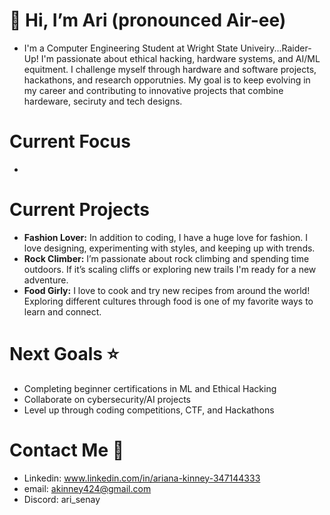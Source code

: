  # 👋 Hi, I’m Ari  (pronounced Air-ee) 
- I'm a Computer Engineering Student at Wright State Univeiry...Raider-Up! I'm passionate about ethical hacking, hardware systems, and AI/ML equitment. I challenge myself through hardware and software projects, hackathons, and research opporutnies. My goal is to keep evolving in my career and contributing to innovative projects that combine hardeware, seciruty and tech designs. 

# Current Focus
-
# Current Projects 
 - **Fashion Lover:** In addition to coding, I have a huge love for fashion. I love designing, experimenting with styles, and keeping up with trends.
 - **Rock Climber:** I’m passionate about rock climbing and spending time outdoors. If it’s scaling cliffs or exploring new trails I'm ready for a new adventure.
 - **Food Girly:** I love to cook and try new recipes from around the world! Exploring different cultures through food is one of my favorite ways to learn and connect.

# Next Goals ⭐
  - Completing beginner certifications in ML and Ethical Hacking
  - Collaborate on cybersecurity/AI projects
  - Level up through coding competitions, CTF, and Hackathons


  # Contact Me 📱
-  Linkedin: www.linkedin.com/in/ariana-kinney-347144333
-  email: akinney424@gmail.com
-  Discord: ari_senay
